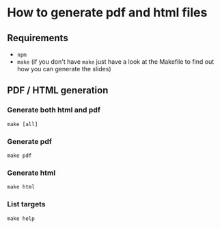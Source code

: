 # How to generate pdf and html files

## Requirements

* `npm`
* `make` (if you don't have `make` just have a look at the Makefile to find out how you can generate the slides)

## PDF / HTML generation

### Generate both html and pdf

    make [all]

### Generate pdf

    make pdf 

### Generate html

    make html

### List targets

    make help 




